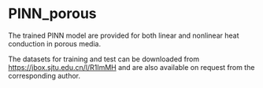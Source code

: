 # PINN_porous

The trained PINN model are provided for both linear and nonlinear heat conduction in porous media.

The datasets for training and test can be downloaded from https://jbox.sjtu.edu.cn/l/R1ImMH and are also available on request from the corresponding author.
